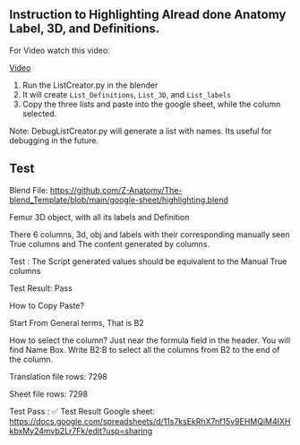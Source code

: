 ## Instruction to Highlighting Alread done Anatomy Label, 3D, and Definitions. 

For Video watch this video: 

[Video](https://youtu.be/OKnY0HlLCpU)

1. Run the ListCreator.py in the blender
2. It will create `List_Definitions`,  `List_3D`, and `List_labels`
3. Copy the three lists and paste into the google sheet, while the column selected. 

Note: DebugListCreator.py will generate a list with names. Its useful for debugging in the future. 


## Test  

Blend File: https://github.com/Z-Anatomy/The-blend_Template/blob/main/google-sheet/highlighting.blend

Femur 3D object, with all its labels and Definition

There 6 columns, 3d, obj and labels with their corresponding manually seen True columns and The content generated by columns.

Test : The Script generated values should be equivalent to the Manual True columns

Test Result: Pass


How to Copy Paste? 

Start From General terms, That is B2

How to select the column?
Just near the formula field in the header. You will find Name Box. Write B2:B to select all the columns from B2 to the end of the column. 


Translation file rows: 7298

Sheet file rows: 7298

Test Pass : ✅
Test Result Google sheet: https://docs.google.com/spreadsheets/d/11s7ksEkRhX7nf15v9EHMQiM4IXHkbxMy24mvb2Lr7Fk/edit?usp=sharing



